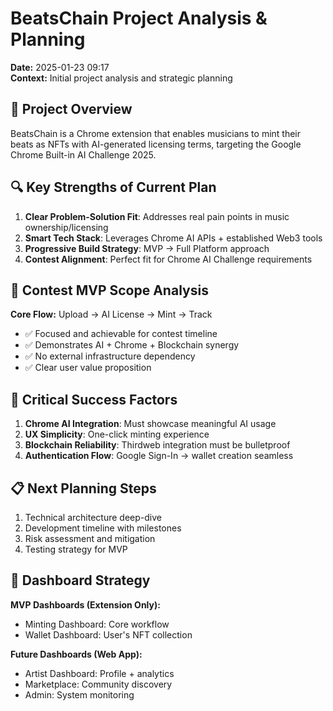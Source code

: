 # BeatsChain Project Analysis & Planning
**Date:** 2025-01-23 09:17  
**Context:** Initial project analysis and strategic planning

## 🎯 Project Overview
BeatsChain is a Chrome extension that enables musicians to mint their beats as NFTs with AI-generated licensing terms, targeting the Google Chrome Built-in AI Challenge 2025.

## 🔍 Key Strengths of Current Plan
1. **Clear Problem-Solution Fit**: Addresses real pain points in music ownership/licensing
2. **Smart Tech Stack**: Leverages Chrome AI APIs + established Web3 tools
3. **Progressive Build Strategy**: MVP → Full Platform approach
4. **Contest Alignment**: Perfect fit for Chrome AI Challenge requirements

## 🎪 Contest MVP Scope Analysis
**Core Flow:** Upload → AI License → Mint → Track
- ✅ Focused and achievable for contest timeline
- ✅ Demonstrates AI + Chrome + Blockchain synergy
- ✅ No external infrastructure dependency
- ✅ Clear user value proposition

## 🚨 Critical Success Factors
1. **Chrome AI Integration**: Must showcase meaningful AI usage
2. **UX Simplicity**: One-click minting experience
3. **Blockchain Reliability**: Thirdweb integration must be bulletproof
4. **Authentication Flow**: Google Sign-In → wallet creation seamless

## 📋 Next Planning Steps
1. Technical architecture deep-dive
2. Development timeline with milestones
3. Risk assessment and mitigation
4. Testing strategy for MVP

## 🎨 Dashboard Strategy
**MVP Dashboards (Extension Only):**
- Minting Dashboard: Core workflow
- Wallet Dashboard: User's NFT collection

**Future Dashboards (Web App):**
- Artist Dashboard: Profile + analytics
- Marketplace: Community discovery
- Admin: System monitoring